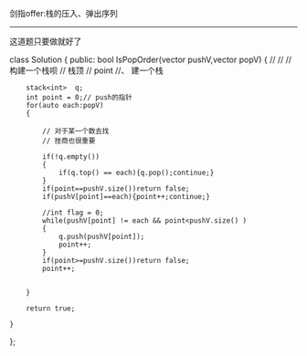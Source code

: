 剑指offer:栈的压入、弹出序列

---
这道题只要做就好了


class Solution {
public:
    bool IsPopOrder(vector<int> pushV,vector<int> popV) {
        // 
        // 
        // 构建一个栈呗
        // 栈顶
        // point
        //、 建一个栈
        
        stack<int>  q;
        int point = 0;// push的指针
        for(auto each:popV)
        {
            
            // 对于某一个数去找
            // 挫商也很重要
            
            if(!q.empty())
            {
                if(q.top() == each){q.pop();continue;}
            }
            if(point==pushV.size())return false;
            if(pushV[point]==each){point++;continue;}
            
            //int flag = 0;
            while(pushV[point] != each && point<pushV.size() )
            {
                q.push(pushV[point]);
                point++;
            }
            if(point>=pushV.size())return false;
            point++;
                
           
        }
        
        return true;
        
    }
};


